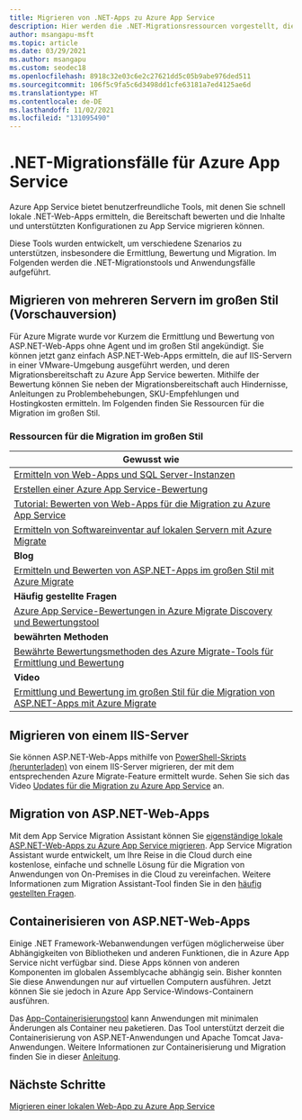 ```yaml
---
title: Migrieren von .NET-Apps zu Azure App Service
description: Hier werden die .NET-Migrationsressourcen vorgestellt, die in Azure App Service verfügbar sind.
author: msangapu-msft
ms.topic: article
ms.date: 03/29/2021
ms.author: msangapu
ms.custom: seodec18
ms.openlocfilehash: 8918c32e03c6e2c27621dd5c05b9abe976ded511
ms.sourcegitcommit: 106f5c9fa5c6d3498dd1cfe63181a7ed4125ae6d
ms.translationtype: HT
ms.contentlocale: de-DE
ms.lasthandoff: 11/02/2021
ms.locfileid: "131095490"
---
```

# <a name="net-migration-cases-for-azure-app-service"></a>.NET-Migrationsfälle für Azure App Service

Azure App Service bietet benutzerfreundliche Tools, mit denen Sie schnell lokale .NET-Web-Apps ermitteln, die Bereitschaft bewerten und die Inhalte und unterstützten Konfigurationen zu App Service migrieren können.

Diese Tools wurden entwickelt, um verschiedene Szenarios zu unterstützen, insbesondere die Ermittlung, Bewertung und Migration. Im Folgenden werden die .NET-Migrationstools und Anwendungsfälle aufgeführt.

## <a name="migrate-from-multiple-servers-at-scale-preview"></a>Migrieren von mehreren Servern im großen Stil (Vorschauversion)

<!-- Intent: discover how to assess and migrate at scale. -->

Für Azure Migrate wurde vor Kurzem die Ermittlung und Bewertung von ASP.NET-Web-Apps ohne Agent und im großen Stil angekündigt. Sie können jetzt ganz einfach ASP.NET-Web-Apps ermitteln, die auf IIS-Servern in einer VMware-Umgebung ausgeführt werden, und deren Migrationsbereitschaft zu Azure App Service bewerten. Mithilfe der Bewertung können Sie neben der Migrationsbereitschaft auch Hindernisse, Anleitungen zu Problembehebungen, SKU-Empfehlungen und Hostingkosten ermitteln. Im Folgenden finden Sie Ressourcen für die Migration im großen Stil.

### <a name="at-scale-migration-resources"></a>Ressourcen für die Migration im großen Stil

| Gewusst wie |
|----------------|
| [Ermitteln von Web-Apps und SQL Server-Instanzen](../migrate/how-to-discover-sql-existing-project.md)                              |
| [Erstellen einer Azure App Service-Bewertung](../migrate/how-to-create-azure-app-service-assessment.md)                            |
| [Tutorial: Bewerten von Web-Apps für die Migration zu Azure App Service](../migrate/tutorial-assess-webapps.md)                       |
| [Ermitteln von Softwareinventar auf lokalen Servern mit Azure Migrate](../migrate/how-to-discover-applications.md)           |
| **Blog** |
| [Ermitteln und Bewerten von ASP.NET-Apps im großen Stil mit Azure Migrate](https://azure.microsoft.com/blog/discover-and-assess-aspnet-apps-atscale-with-azure-migrate/) |
| **Häufig gestellte Fragen** |
| [Azure App Service-Bewertungen in Azure Migrate Discovery und Bewertungstool](../migrate/concepts-azure-webapps-assessment-calculation.md) |
| **bewährten Methoden** |
| [Bewährte Bewertungsmethoden des Azure Migrate-Tools für Ermittlung und Bewertung](../migrate/best-practices-assessment.md) |
| **Video** |
| [Ermittlung und Bewertung im großen Stil für die Migration von ASP.NET-Apps mit Azure Migrate](https://channel9.msdn.com/Shows/Inside-Azure-for-IT/At-scale-discovery-and-assessment-for-ASPNET-app-migration-with-Azure-Migrate) |

## <a name="migrate-from-an-iis-server"></a>Migrieren von einem IIS-Server

<!-- Intent: discover how to assess and migrate from a single IIS server  -->

Sie können ASP.NET-Web-Apps mithilfe von [PowerShell-Skripts](https://github.com/Azure/App-Service-Migration-Assistant/wiki/PowerShell-Scripts) [(herunterladen)](https://appmigration.microsoft.com/api/download/psscriptpreview/AppServiceMigrationScripts.zip) von einem IIS-Server migrieren, der mit dem entsprechenden Azure Migrate-Feature ermittelt wurde. Sehen Sie sich das Video [Updates für die Migration zu Azure App Service](https://channel9.msdn.com/Shows/The-Launch-Space/Updates-on-Migrating-to-Azure-App-Service) an.

## <a name="aspnet-web-app-migration"></a>Migration von ASP.NET-Web-Apps
<!-- Intent: migrate a single web app -->

Mit dem App Service Migration Assistant können Sie [eigenständige lokale ASP.NET-Web-Apps zu Azure App Service migrieren](https://www.youtube.com/watch?v=9LBUmkUhmXU). App Service Migration Assistant wurde entwickelt, um Ihre Reise in die Cloud durch eine kostenlose, einfache und schnelle Lösung für die Migration von Anwendungen von On-Premises in die Cloud zu vereinfachen. Weitere Informationen zum Migration Assistant-Tool finden Sie in den [häufig gestellten Fragen](https://github.com/Azure/App-Service-Migration-Assistant/wiki).

## <a name="containerize-an-aspnet-web-app"></a>Containerisieren von ASP.NET-Web-Apps

Einige .NET Framework-Webanwendungen verfügen möglicherweise über Abhängigkeiten von Bibliotheken und anderen Funktionen, die in Azure App Service nicht verfügbar sind. Diese Apps können von anderen Komponenten im globalen Assemblycache abhängig sein. Bisher konnten Sie diese Anwendungen nur auf virtuellen Computern ausführen. Jetzt können Sie sie jedoch in Azure App Service-Windows-Containern ausführen.

Das [App-Containerisierungstool](https://azure.microsoft.com/blog/accelerate-application-modernization-with-azure-migrate-app-containerization/) kann Anwendungen mit minimalen Änderungen als Container neu paketieren. Das Tool unterstützt derzeit die Containerisierung von ASP.NET-Anwendungen und Apache Tomcat Java-Anwendungen. Weitere Informationen zur Containerisierung und Migration finden Sie in dieser [Anleitung](../migrate/tutorial-app-containerization-aspnet-app-service.md).

## <a name="next-steps"></a>Nächste Schritte

[Migrieren einer lokalen Web-App zu Azure App Service](/learn/modules/migrate-app-service-migration-assistant/)
